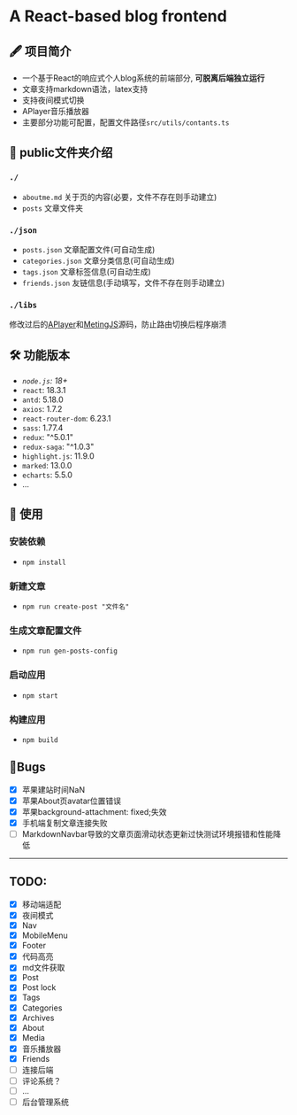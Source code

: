 # **A React-based blog frontend**

## 🖋️ 项目简介

- 一个基于React的响应式个人blog系统的前端部分, **可脱离后端独立运行**
- 文章支持markdown语法，latex支持
- 支持夜间模式切换
- APlayer音乐播放器
- 主要部分功能可配置，配置文件路径`src/utils/contants.ts`

## 📁 public文件夹介绍
### `./`
- `aboutme.md` 关于页的内容(必要，文件不存在则手动建立)
- `posts` 文章文件夹
### `./json`
- `posts.json` 文章配置文件(可自动生成)
- `categories.json`  文章分类信息(可自动生成)
- `tags.json`  文章标签信息(可自动生成)
- `friends.json` 友链信息(手动填写，文件不存在则手动建立)
### `./libs`
修改过后的[APlayer](https://github.com/rRemix/APlayer)和[MetingJS](https://github.com/metowolf/MetingJS)源码，防止路由切换后程序崩溃

## 🛠️ 功能版本

- *`node.js`: 18+*
- `react`: 18.3.1
- `antd`: 5.18.0
- `axios`: 1.7.2
- `react-router-dom`: 6.23.1
- `sass`: 1.77.4
- `redux`: "^5.0.1"
- `redux-saga`: "^1.0.3"
- `highlight.js`: 11.9.0
- `marked`: 13.0.0
- `echarts`: 5.5.0
- ...

## 🔑 使用
### 安装依赖
- `npm install`
### 新建文章
- `npm run create-post "文件名"`
### 生成文章配置文件
- `npm run gen-posts-config`
### 启动应用
- `npm start`
### 构建应用
- `npm build`

## 🐞Bugs
- [x] 苹果建站时间NaN
- [x] 苹果About页avatar位置错误
- [x] 苹果background-attachment: fixed;失效
- [x] 手机端复制文章连接失败
- [ ] MarkdownNavbar导致的文章页面滑动状态更新过快测试环境报错和性能降低

---
## TODO:
- [x] 移动端适配
- [x] 夜间模式
- [x] Nav
- [x] MobileMenu
- [x] Footer
- [x] 代码高亮
- [x] md文件获取
- [x] Post
- [x] Post lock
- [x] Tags
- [x] Categories
- [x] Archives
- [x] About
- [x] Media
- [x] 音乐播放器
- [x] Friends
- [ ] 连接后端
- [ ] 评论系统？
- [ ] ...
- [ ] 后台管理系统